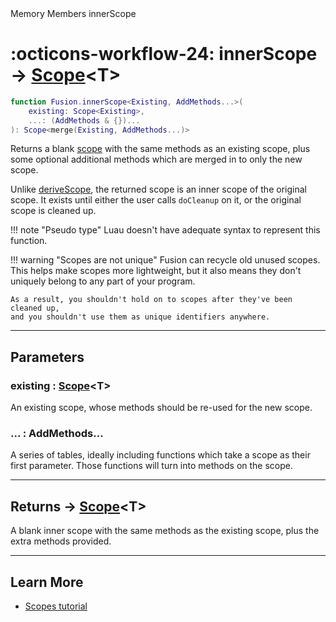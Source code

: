 <nav class="fusiondoc-api-breadcrumbs">
	<span>Memory</span>
	<span>Members</span>
	<span>innerScope</span>
</nav>

<h1 class="fusiondoc-api-header" markdown>
	<span class="fusiondoc-api-icon" markdown>:octicons-workflow-24:</span>
	<span class="fusiondoc-api-name">innerScope</span>
	<span class="fusiondoc-api-type">
		-> <a href="../../types/scope">Scope</a>&lt;T&gt;
	</span>
</h1>

```Lua
function Fusion.innerScope<Existing, AddMethods...>(
	existing: Scope<Existing>,
	...: (AddMethods & {})...
): Scope<merge(Existing, AddMethods...)>
```

Returns a blank [scope](../../types/scope) with the same methods as an existing
scope, plus some optional additional methods which are merged in to only the
new scope.

Unlike [deriveScope](../derivescope), the returned scope is an inner scope of 
the original scope. It exists until either the user calls `doCleanup` on it, or
the original scope is cleaned up.

!!! note "Pseudo type"
	Luau doesn't have adequate syntax to represent this function.

!!! warning "Scopes are not unique"
	Fusion can recycle old unused scopes. This helps make scopes more
	lightweight, but it also means they don't uniquely belong to any part of
	your program.

	As a result, you shouldn't hold on to scopes after they've been cleaned up,
	and you shouldn't use them as unique identifiers anywhere.

-----

## Parameters

<h3 markdown>
	existing
	<span class="fusiondoc-api-type">
		: <a href="../../types/scope">Scope</a>&lt;T&gt;
	</span>
</h3>

An existing scope, whose methods should be re-used for the new scope.

<h3 markdown>
	...
	<span class="fusiondoc-api-type">
		: AddMethods...
	</span>
</h3>

A series of tables, ideally including functions which take a scope as their
first parameter. Those functions will turn into methods on the scope.

-----

<h2 markdown>
	Returns
	<span class="fusiondoc-api-type">
		-> <a href="../../types/scope">Scope</a>&lt;T&gt;
	</span>
</h2>

A blank inner scope with the same methods as the existing scope, plus the
extra methods provided.

-----

## Learn More

- [Scopes tutorial](../../../../tutorials/fundamentals/scopes)